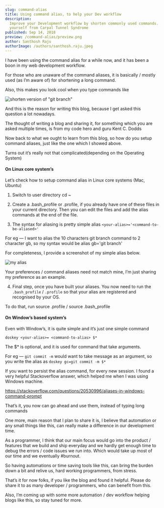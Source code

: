```yaml
---
slug: command-alias
title: Using command alias, to help your Dev workflow
description:
  Improve your Development workflow by shorten commonly used commands. And save
  yourself from Carpal Tunnel Syndrome
published: Sep 14, 2018
preview: /command-alias/preview.png
author: Santhosh Raju
authorImage: /authors/santhosh.raju.jpeg
---
```


I have been using the command alias for a while now, and it has been a boon in
my web development workflow.

For those who are unaware of the command aliases, it is basically / mostly used
(as I’m aware of) for shortening a long command.

Also, this makes you look cool when you type commands like

![shorten version of "git branch"](/command-alias/screen-1.png)

And this is the reason for writing this blog, because I get asked this question
a lot nowadays.

The thought of writing a blog and sharing it, for something which you are asked
multiple times, is from my code hero and guru Kent C. Dodds

Now back to what we ought to learn from this blog, so how do you setup command
aliases, just like the one which I showed above.

Turns out it’s really not that complicated(depending on the Operating System)

#### On Linux core system’s

Let’s check how to setup command alias in Linux core systems (Mac, Ubuntu)

1. Switch to user directory cd ~

2. Create a .bash_profile or .profile, if you already have one of these files in
   your current directory. Then you can edit the files and add the alias
   commands at the end of the file.

3. The syntax for aliasing is pretty simple alias
   `<your-alias>='<command-to-be-aliased>'`

For eg — I want to alias the 10 characters git branch command to 2 character gb,
so my syntax would be alias gb='git branch'

For completeness, I provide a screenshot of my simple alias below.

![my alias](/command-alias/screen-2.png)

Your preferences / command aliases need not match mine, I’m just sharing my
preference as an example.

4. Final step, once you have built your aliases. You now need to run the
   `.bash_profile` / `.profile` so that your alias are registered and recognised
   by your OS.

To do that, run source .profile / source .bash_profile

#### On Window’s based system’s

Even with Window’s, it is quite simple and it’s just one simple command

```shell
doskey <your-alias>= <command-to-alias> $*
```

The $\* is optional, and it is used for command that take arguments.

For eg — `git commit -m` would want to take message as an argument, so you write
the alias as `doskey gc=git commit -m $*`

If you want to persist the alias command, for every new session. I found a very
helpful Stackoverflow answer, which helped me when I was using Windows machine.

https://stackoverflow.com/questions/20530996/aliases-in-windows-command-prompt

That’s it, you now can go ahead and use them, instead of typing long commands

One more, main reason that I plan to share it is, I believe that automation or
any small things like this, can really make a difference in our development
time.

As a programmer, I think that our main focus would go into the product /
features that we build and ship everyday and we hardly get enough time to debug
the errors / code issues we run into. Which would take up most of our time and
we eventually #burnout.

So having automations or time saving tools like this, can bring the burden down
a bit and relive us, hard working programmers, from stress.

That’s it for now folks, if you like the blog and found it helpful. Please do
share it to as many developer / programmers, who can benefit from this.

Also, I’m coming up with some more automation / dev workflow helping blogs like
this, so stay tuned for more.
